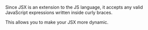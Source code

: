 Since JSX is an extension to the JS language, it accepts any valid JavaScript expressions written inside curly braces. 

This allows you to make your JSX more dynamic.